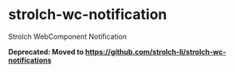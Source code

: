 # strolch-wc-notification
Strolch WebComponent Notification

**Deprecated: Moved to https://github.com/strolch-li/strolch-wc-notifications**
